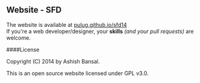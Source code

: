 Website - SFD
---

The website is available at [pulug.github.io/sfd14](http://pulug.github.io/sfd14)  
If you're a web developer/designer, your **skills** *(and your pull requests)* are welcome.    

####License

Copyright (C) 2014 by Ashish Bansal.

This is an open source website licensed under GPL v3.0.
